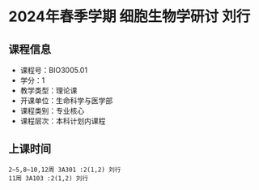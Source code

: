# 2024年春季学期 细胞生物学研讨 刘行






## 课程信息

- 课程号：BIO3005.01
- 学分：1
- 教学类型：理论课
- 开课单位：生命科学与医学部
- 课程类别：专业核心
- 课程层次：本科计划内课程

## 上课时间

```
2~5,8~10,12周 3A301 :2(1,2) 刘行
11周 3A103 :2(1,2) 刘行
```

